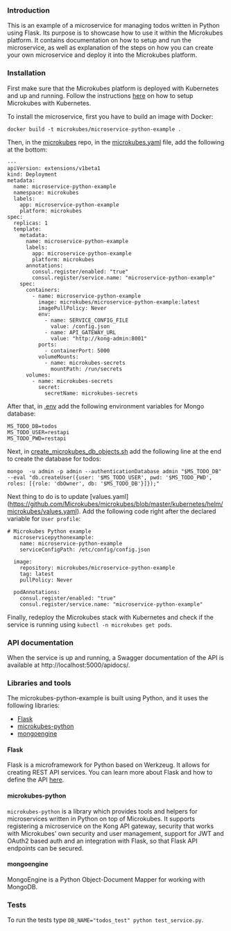 ### Introduction

This is an example of a microservice for managing todos written in Python using Flask. Its purpose is to showcase how to use it within the Microkubes platform. It contains documentation on how to setup and run the microservice, as well as explanation of the steps on how you can create your own microservice and deploy it into the Microkubes platform.

### Installation

First make sure that the Microkubes platform is deployed with Kubernetes and up and running. Follow the instructions [here](https://github.com/Microkubes/microkubes) on how to setup Microkubes with Kubernetes.

To install the microservice, first you have to build an image with Docker:

```
docker build -t microkubes/microservice-python-example .
```

Then, in the [microkubes](https://github.com/Microkubes/microkubes) repo, in the       [microkubes.yaml](https://github.com/Microkubes/microkubes/blob/master/kubernetes/manifests/microkubes.yaml) file,
add the following at the bottom:

```
---
apiVersion: extensions/v1beta1
kind: Deployment
metadata:
  name: microservice-python-example
  namespace: microkubes
  labels:
    app: microservice-python-example
    platform: microkubes
spec:
  replicas: 1
  template:
    metadata:
      name: microservice-python-example
      labels:
        app: microservice-python-example
        platform: microkubes
      annotations:
        consul.register/enabled: "true"
        consul.register/service.name: "microservice-python-example"
    spec:
      containers:
        - name: microservice-python-example
          image: microkubes/microservice-python-example:latest
          imagePullPolicy: Never
          env:
            - name: SERVICE_CONFIG_FILE
              value: /config.json
            - name: API_GATEWAY_URL
              value: "http://kong-admin:8001"
          ports:
            - containerPort: 5000
          volumeMounts:
            - name: microkubes-secrets
              mountPath: /run/secrets
      volumes:
        - name: microkubes-secrets
          secret:
            secretName: microkubes-secrets
```

After that, in [.env](https://github.com/Microkubes/microkubes/blob/master/kubernetes/manifests/mongo/.env) add the following environment variables for Mongo database:

```
MS_TODO_DB=todos
MS_TODO_USER=restapi
MS_TODO_PWD=restapi
```

Next, in [create_microkubes_db_objects.sh](https://github.com/Microkubes/microkubes/blob/master/kubernetes/manifests/mongo/create_microkubes_db_objects.sh) add the following line at the end to create the database for todos:

```
mongo  -u admin -p admin --authenticationDatabase admin "$MS_TODO_DB" --eval "db.createUser({user: '$MS_TODO_USER', pwd: '$MS_TODO_PWD', roles: [{role: 'dbOwner', db: '$MS_TODO_DB'}]});"
```

Next thing to do is to update [values.yaml] (https://github.com/Microkubes/microkubes/blob/master/kubernetes/helm/microkubes/values.yaml).
Add the following code right after the declared variable for `User profile`:

```
# Microkubes Python example
  microservicepythonexample:
    name: microservice-python-example
    serviceConfigPath: /etc/config/config.json

  image:
    repository: microkubes/microservice-python-example
    tag: latest
    pullPolicy: Never

  podAnnotations:
    consul.register/enabled: "true"
    consul.register/service.name: "microservice-python-example"
```

Finally, redeploy the Microkubes stack with Kubernetes and check if the service is running using `kubectl -n microkubes get pods`.

### API documentation

When the service is up and running, a Swagger documentation of the API is available at http://localhost:5000/apidocs/.

### Libraries and tools

The microkubes-python-example is built using Python, and it uses the following libraries:
- [Flask](http://flask.pocoo.org/)
- [microkubes-python](https://github.com/Microkubes/microkubes-python)
- [mongoengine](https://github.com/MongoEngine/mongoengine)

#### Flask

Flask is a microframework for Python based on Werkzeug. It allows for creating REST API services.
You can learn more about Flask and how to define the API [here](http://flask.pocoo.org/).

#### microkubes-python

`microkubes-python` is a library which provides tools and helpers for microservices written in Python on top of Microkubes. It supports registering a microservice on the Kong API gateway, security that works with Microkubes' own security and user management, support for JWT and OAuth2 based auth and an integration with Flask, so that Flask API endpoints can be secured.

#### mongoengine

MongoEngine is a Python Object-Document Mapper for working with MongoDB.

### Tests

To run the tests type `DB_NAME="todos_test" python test_service.py`.